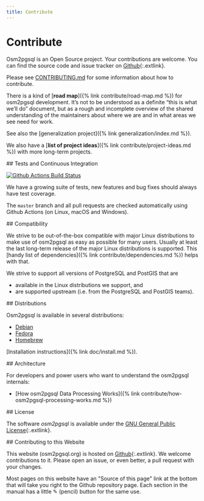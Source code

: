 ```yaml
---
title: Contribute
---
```


# Contribute

Osm2pgsql is an Open Source project. Your contributions are welcome. You can
find the source code and issue tracker on
[Github](https://github.com/openstreetmap/osm2pgsql){:.extlink}.

Please see [CONTRIBUTING.md](https://github.com/openstreetmap/osm2pgsql/blob/master/CONTRIBUTING.md)
for some information about how to contribute.

There is a kind of [**road map**]({% link contribute/road-map.md %}) for
osm2pgsql development. It’s not to be understood as a definite “this is what
we’ll do” document, but as a rough and incomplete overview of the shared
understanding of the maintainers about where we are and in what areas we see
need for work.

See also the [generalization project]({% link generalization/index.md %}).

We also have a [**list of project ideas**]({% link contribute/project-ideas.md
%}) with more long-term projects.

<section markdown="1">
## Tests and Continuous Integration

[![Github Actions Build Status](https://github.com/openstreetmap/osm2pgsql/workflows/CI/badge.svg?branch=master)](https://github.com/openstreetmap/osm2pgsql/actions)

We have a growing suite of tests, new features and bug fixes should always
have test coverage.

The `master` branch and all pull requests are checked automatically using
Github Actions (on Linux, macOS and Windows).

</section>

<section markdown="1">
## Compatibility

We strive to be out-of-the-box compatible with major Linux distributions to
make use of osm2pgsql as easy as possible for many users. Usually at least
the last long-term release of the major Linux distributions is supported.
This [handy list of dependencies]({% link contribute/dependencies.md %})
helps with that.

We strive to support all versions of PostgreSQL and PostGIS that are

* available in the Linux distributions we support, and
* are supported upstream (i.e. from the PostgreSQL and PostGIS teams).

</section>

<section markdown="1">
## Distributions

Osm2pgsql is available in several distributions:
* [Debian](https://tracker.debian.org/pkg/osm2pgsql)
* [Fedora](https://packages.fedoraproject.org/pkgs/osm2pgsql/osm2pgsql/)
* [Homebrew](https://formulae.brew.sh/formula/osm2pgsql)

[Installation instructions]({% link doc/install.md %}).
</section>

<section markdown="1">
## Architecture

For developers and power users who want to understand the osm2pgsql internals:

* [How osm2pgsql Data Processing Works]({% link contribute/how-osm2pgsql-processing-works.md %})

</section>

<section markdown="1">
## License

The software *osm2pgsql* is available under the [GNU General Public
License](https://www.gnu.org/licenses/old-licenses/gpl-2.0.html){:.extlink}.
</section>

<section markdown="1">
## Contributing to this Website

This website (osm2pgsql.org) is hosted on
[Github](https://github.com/openstreetmap/osm2pgsql-website){:.extlink}. We
welcome contributions to it. Please open an issue, or even better, a pull
request with your changes.

Most pages on this website have an "Source of this page" link at the bottom
that will take you right to the Github repository page. Each section in the
manual has a little ✎ (pencil) button for the same use.
</section>
